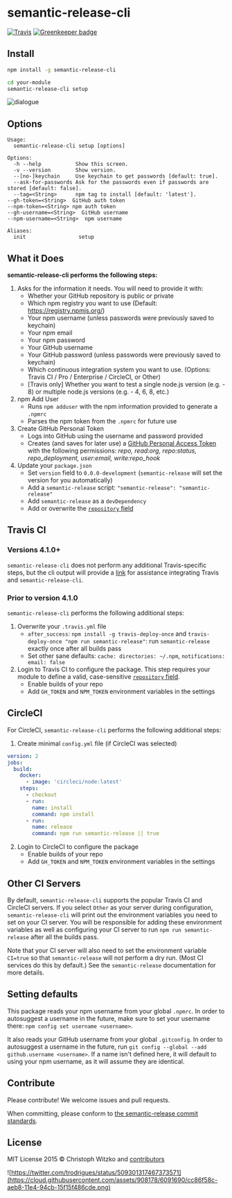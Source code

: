 # semantic-release-cli

[![Travis](https://img.shields.io/travis/semantic-release/cli.svg)](https://travis-ci.org/semantic-release/cli)
[![Greenkeeper badge](https://badges.greenkeeper.io/semantic-release/cli.svg)](https://greenkeeper.io/)

## Install

```bash
npm install -g semantic-release-cli

cd your-module
semantic-release-cli setup
```

![dialogue](https://cloud.githubusercontent.com/assets/908178/8766357/f3eadaca-2e34-11e5-8ebb-d40b9ae613d7.png)

## Options

	Usage:
	  semantic-release-cli setup [options]

	Options:
	  -h --help           Show this screen.
	  -v --version        Show version.
	  --[no-]keychain     Use keychain to get passwords [default: true].
	  --ask-for-passwords Ask for the passwords even if passwords are stored [default: false].
	  --tag=<String>      npm tag to install [default: 'latest'].
    --gh-token=<String>  GitHub auth token
    --npm-token=<String> npm auth token
    --gh-username=<String>  GitHub username
    --npm-username=<String>  npm username

	Aliases:
	  init                 setup

## What it Does
__semantic-release-cli performs the following steps:__

1. Asks for the information it needs. You will need to provide it with:
	* Whether your GitHub repository is public or private
	* Which npm registry you want to use (Default: https://registry.npmjs.org/)
	* Your npm username (unless passwords were previously saved to keychain)
	* Your npm email
	* Your npm password
	* Your GitHub username
	* Your GitHub password (unless passwords were previously saved to keychain)
	* Which continuous integration system you want to use. (Options: Travis CI / Pro / Enterprise / CircleCI, or Other)
	* [Travis only] Whether you want to test a single node.js version (e.g. - 8) or multiple node.js versions (e.g. - 4, 6, 8, etc.)
1. npm Add User
	* Runs `npm adduser` with the npm information provided to generate a `.npmrc`
	* Parses the npm token from the `.npmrc` for future use
1. Create GitHub Personal Token
	* Logs into GitHub using the username and password provided
	* Creates (and saves for later use) a [GitHub Personal Access Token](https://github.com/settings/tokens) with the following permissions: *repo, read:org, repo:status, repo_deployment, user:email, write:repo_hook*
1. Update your `package.json`
	* Set `version` field to `0.0.0-development` (`semantic-release` will set the version for you automatically)
	* Add a `semantic-release` script: `"semantic-release": "semantic-release"`
	* Add `semantic-release` as a `devDependency`
	* Add or overwrite the [`repository` field](https://docs.npmjs.com/files/package.json#repository)

## Travis CI

### Versions 4.1.0+
`semantic-release-cli` does not perform any additional Travis-specific steps, but the cli output will provide a [link](https://github.com/semantic-release/semantic-release/blob/master/docs/recipes/travis.md) for assistance integrating Travis and `semantic-release-cli`.

### Prior to version 4.1.0
`semantic-release-cli` performs the following additional steps:
1. Overwrite your `.travis.yml` file
	* `after_success`: `npm install -g travis-deploy-once` and `travis-deploy-once "npm run semantic-release"`: run `semantic-release` exactly once after all builds pass
	* Set other sane defaults: `cache: directories: ~/.npm`, `notifications: email: false`
1. Login to Travis CI to configure the package. This step requires your module to define a valid, case-sensitive
[`repository` field](https://docs.npmjs.com/files/package.json#repository).
	* Enable builds of your repo
	* Add `GH_TOKEN` and `NPM_TOKEN` environment variables in the settings

## CircleCI

For CircleCI, `semantic-release-cli` performs the following additional steps:
1. Create minimal `config.yml` file (if CircleCI was selected)
```yml
version: 2
jobs:
  build:
    docker:
      - image: 'circleci/node:latest'
    steps:
      - checkout
      - run:
        name: install
        command: npm install
      - run:
        name: release
        command: npm run semantic-release || true
```
2. Login to CircleCI to configure the package
	* Enable builds of your repo
	* Add `GH_TOKEN` and `NPM_TOKEN` environment variables in the settings

## Other CI Servers

By default, `semantic-release-cli` supports the popular Travis CI and CircleCI servers. If you select `Other` as your server during configuration, `semantic-release-cli` will print out the environment variables you need to set on your CI server. You will be responsible for adding these environment variables as well as configuring your CI server to run `npm run semantic-release` after all the builds pass.

Note that your CI server will also need to set the environment variable `CI=true` so that `semantic-release` will not perform a dry run. (Most CI services do this by default.) See the `semantic-release` documentation for more details.

## Setting defaults

This package reads your npm username from your global `.npmrc`. In order to autosuggest a username in the future, make sure to set your username there: `npm config set username <username>`.

It also reads your GitHub username from your global `.gitconfig`. In order to autosuggest a username in the future, run `git config --global --add github.username <username>`. If a name isn't defined here, it will default to using your npm username, as it will assume they are identical.

## Contribute

Please contribute! We welcome issues and pull requests.

When committing, please conform to [the semantic-release commit standards](https://github.com/semantic-release/semantic-release#default-commit-message-format).

## License

MIT License
2015 © Christoph Witzko and [contributors](https://github.com/semantic-release/cli/graphs/contributors)

![https://twitter.com/trodrigues/status/509301317467373571](https://cloud.githubusercontent.com/assets/908178/6091690/cc86f58c-aeb8-11e4-94cb-15f15f486cde.png)

